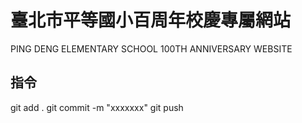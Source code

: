 # 臺北市平等國小百周年校慶專屬網站

PING DENG ELEMENTARY SCHOOL 100TH ANNIVERSARY WEBSITE

## 指令

git add .
git commit -m "xxxxxxx"
git push